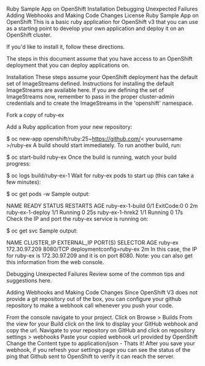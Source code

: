 Ruby Sample App on OpenShift
Installation
Debugging Unexpected Failures
Adding Webhooks and Making Code Changes
License
Ruby Sample App on OpenShift
This is a basic ruby application for OpenShift v3 that you can use as a starting point to develop your own application and deploy it on an OpenShift cluster.

If you'd like to install it, follow these directions.

The steps in this document assume that you have access to an OpenShift deployment that you can deploy applications on.

Installation
These steps assume your OpenShift deployment has the default set of ImageStreams defined. Instructions for installing the default ImageStreams are available here. If you are defining the set of ImageStreams now, remember to pass in the proper cluster-admin credentials and to create the ImageStreams in the 'openshift' namespace.

Fork a copy of ruby-ex

Add a Ruby application from your new repository:

 $ oc new-app openshift/ruby:25~https://github.com/< yourusername >/ruby-ex 
A build should start immediately. To run another build, run:

 $ oc start-build ruby-ex
Once the build is running, watch your build progress:

 $ oc logs build/ruby-ex-1
Wait for ruby-ex pods to start up (this can take a few minutes):

 $ oc get pods -w
Sample output:

 NAME               READY     STATUS       RESTARTS   AGE
 ruby-ex-1-build    0/1       ExitCode:0   0          2m
 ruby-ex-1-deploy   1/1       Running      0          25s
 ruby-ex-1-hrek2    1/1       Running      0          17s
Check the IP and port the ruby-ex service is running on:

 $ oc get svc
Sample output:

 NAME      CLUSTER_IP      EXTERNAL_IP   PORT(S)    SELECTOR                   AGE
 ruby-ex   172.30.97.209   <none>        8080/TCP   deploymentconfig=ruby-ex   2m
In this case, the IP for ruby-ex is 172.30.97.209 and it is on port 8080.
Note: you can also get this information from the web console.

Debugging Unexpected Failures
Review some of the common tips and suggestions here.

Adding Webhooks and Making Code Changes
Since OpenShift V3 does not provide a git repository out of the box, you can configure your github repository to make a webhook call whenever you push your code.

From the console navigate to your project.
Click on Browse > Builds
From the view for your Build click on the link to display your GitHub webhook and copy the url.
Navigate to your repository on GitHub and click on repository settings > webhooks
Paste your copied webhook url provided by OpenShift
Change the Content type to application/json - Thats it!
After you save your webhook, if you refresh your settings page you can see the status of the ping that Github sent to OpenShift to verify it can reach the server.
